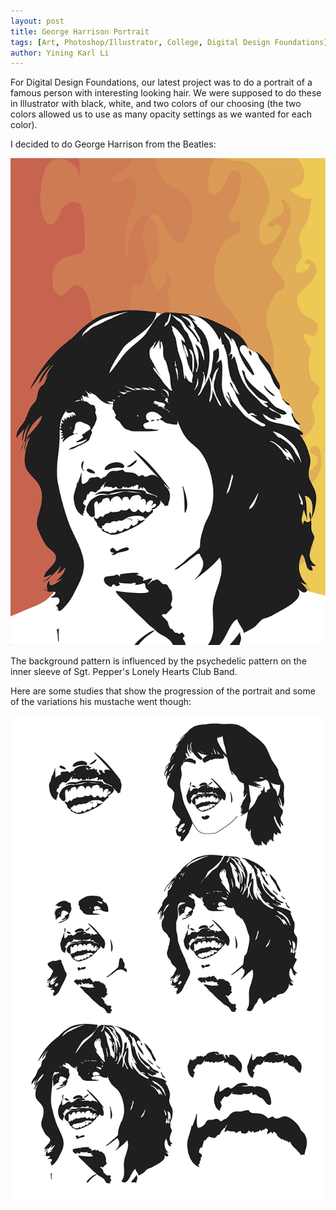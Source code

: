 ```yaml
---
layout: post
title: George Harrison Portrait
tags: [Art, Photoshop/Illustrator, College, Digital Design Foundations]
author: Yining Karl Li
---
```


For Digital Design Foundations, our latest project was to do a portrait of a famous person with interesting looking hair. We were supposed to do these in Illustrator with black, white, and two colors of our choosing (the two colors allowed us to use as many opacity settings as we wanted for each color).

I decided to do George Harrison from the Beatles:

[![](/content/images/2010/Feb/HarrisonFinalv2.png)](/content/images/2010/Feb/HarrisonFinalv2_full.png)

The background pattern is influenced by the psychedelic pattern on the inner sleeve of Sgt. Pepper's Lonely Hearts Club Band.

Here are some studies that show the progression of the portrait and some of the variations his mustache went though:

[![](/content/images/2010/Feb/HarrisonStudiesv2.png)](/content/images/2010/Feb/HarrisonStudiesv2_full.png)
